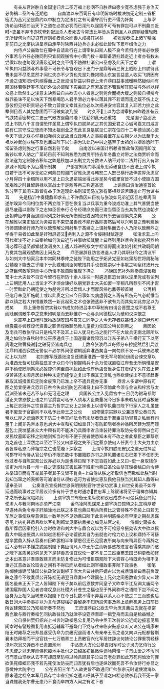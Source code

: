 <!-- { "loadSidebar": true } -->
　　有亲从官赵胜自金国逺归言二圣万福上悲咽不自胜鼎曰愿少寛圣虑强于身治天必悔祸二圣终有还期也
　　自南渡以来百司日有申明皆临时裁决初无定制三省枢密尤为丛冗至是鼎约以中制立为定法付之有司遵守而行吏不得为奸矣
　　上与宰执论治体因曰治天下之道在必赏必罚而已淫刑以逞固不可茍有罪岂可以不刑鼎曰近时吏虽不弃市亦杖脊刺配且杀人者死古今常法比年皆从贷例圣人以谓罪疑惟轻既无所疑何为而贷贷有罪则犯者愈众而善人咸被其祸矣
　　初张浚奏江上诸军精强非前日之比宰执进呈鼎曰承平时陜西并边兵亦未必如此皆陛下累年缉治之力
　　内侍卢公裔致仕在蜀中自请赴行在上谓宰执曰斯人极不良今若归内侍省必欲侵外事若与外任必陵同列只宜祠观朕宫中小黄门数十辈聊备洒扫趋走近上者亦有数未尝假以权也每观汉唐及近时之变不得不防微杜渐公曰圣虑及此天下之幸
　　上谓宰执曰冯益颇与外事侵不可长令与宫观日下出门于是鼎等再三贺上威断上曰朕待此曹未尝不尽恩意然才闻过失亦不少贷也先是刘豫掲榜山东妄言益遣人收买飞鸽因有不逊之语知泗州刘纲得而上之张浚请斩益以释谤上未许鼎曰益事诚暧昧然疑似间有闗国体若朝廷畧不加罚外议必谓陛下实尝遣之有累圣徳不若暂解其职姑与外祠以释众惑上欣然出之浚意未决鼎曰自古欲去小人者急之则党合而祸大缓之则彼自相挤今益罪虽诛不足以快天下然羣阉恐人君手滑必力争以薄其罪不若谪而逺之既不伤上之意彼但见夺职责轻必不致力营救又幸其去位必以次规进安肯容其复入耶若力排之此辈侧目吾人其党愈固而不可破矣浚乃服
　　时久不上以为念谓宰执曰昨晚甚有云气朕焚香密祷过二更云气散方退鼎曰陛下忧勤如此天必重祐
　　先是国子监丞张戒上书防八千言自谓恐忤圣意上谓宰执曰朕熟览之其忧国爱君之心诚可嘉又曰咸言朕有仁宗守成之徳而不知太祖创业之志此言良是朕见仁宗在位四十二年德洽民心至今天下诵之朕心仰慕如尧舜文武故当立政用人之事朕尝置在左右朝夕以为法至于太祖以神武创业朕不及也鼎曰陛下以仁宗为法此乃中兴之基至于太祖创业艰难愿陛下常留圣虑则施之行事自然若符节矣
　　自南渡以来国计所赖者惟盐每因阙用即改新钞以幸入纳之广苐茍目前不知利权悉为商贾所持去年冬鼎立对带之法商贾听命而盐法遂为定制除去积年之弊是秋加以出剰立为分数许人纳不对带二法并行出入有常源源不絶始不为巨猾所制矣
　　户部言知阁门事潘永思添破食钱不应法上谓宰执曰若于法不可亦无如之何鼎曰知阁门官惟永思与韩恕二人恕已横行故俸差厚永思官小月得四十余缗所以用不足上曰永思辈端坐得此亦足矣今戚里官皆不过小使臣方国家艰难之时且留爵禄以赏战士于是鼎等再三称道圣徳
　　上谕鼎曰资治通鉴首论名分至于其间去取皆有益于治道观此书则知司马光雅有宰相器识若唐鉴止可为谏书耳
　　先是杨沂中奏捷鼎即求去上不许鼎因曰臣初与张浚如兄弟近因吕祉辈离间遂尔暌异今同相位势不两立陛下意在恢复当以兵事为重今浚成功淮上其气甚鋭当使展尽底蕴以副陛下之志如臣但奉行诏令经理庶务而已浚当留臣当去其势然也浚朝夕还朝俾臣奉身而退则同列之好俱无所伤他日或因物议有所去留则俱失之矣
　　公在越惟以束吏恤民为务每言不束吏虽善政不能行葢除害然后可以兴利易之豫利建侯行师谓建侯行师乃所以致豫解公用射隼于髙墉之上谓射隼而去小人乃所以致解鼎之学得于易者如此至是奸猾屏迹又务利入之源不令侵耗财赋遂足
　　张浚求去上问可代者浚不对上曰秦桧如何浚曰近与共事始知其闇上曰然则用赵鼎令浚拟批召鼎桧谓必荐已退至都堂就浚语良久上遣人趋进所拟文字桧错愕而出浚始引桧共政既同朝乃觉其包藏观望故因上问及之
　　鼎至屡辞且防言进退人才乃其职分今之清议所与如刘大中胡寅吕本中常同林季仲之徒陛下能用之乎妬贤党恶如赵霈胡世将周秘陈公辅陛下能去之乎陛下于此或难则臣何敢措其手也昔姚崇以十事献之明皇终致开元之盛臣何敢望崇而中心所懐不敢自隠惟陛下择之
　　冯康国乞补外鼎奏自浚罢黜蜀中士大夫皆不自安今留行在所防十余人往往一时遴选臣恐台谏以浚里党或有论列上曰朝廷用人止当论才不才顷台谏好以朋党罪士大夫如罢一宰相凡所荐引不问才否一时罢黜此乃朝廷使之为朋党非所以爱惜人才而厚风俗也鼎等顿首谢
　　公再相已逾月未见所施朝士或以此责之公曰今日事如久病虚弱之人再有所伤元气必耗惟当静以镇之若大作措置焕然一新此起死之术也张徳逺非不欲有为而其効如此亦足以为戒矣
　　鼎上重修哲宗实録以书成加特进吕本中草制有曰谓合晋楚之成不若尊王而贱霸谓散牛李之党未如明是而去非惟尔一心与余同德桧以为破和议深恨之
　　朱震卒上曰杨时既物故胡安国与震又亡同学之人今无存者朕甚惜之鼎曰尹焞可继震震亦尝荐焞代资善之职但焞微聩恐教儿童费力俟国公稍长则用之
　　鼎因论及南兵可教张守曰只是格尺不及耳上曰人犹马也马之能行不在大故兵无南北顾所以用之如何尔春秋时申公巫臣通呉于上国遂霸诸侯项羽以江东子弟八千横行天下以至周瑜之败曹操谢之破苻坚皆南兵也
　　上数令张浚尽以舟师分布控扼然后引兵渡江鼎曰淮西寂然无警似不必尔外间便谓朝廷弃淮西矣当一向勿顾不发一兵彼未必敢动上以为然
　　初刘豫军既遁张浚复还建康淮西一带无军马朝论纷纷台谏交章以为淮西无备可忧鼎独显言于众曰今行朝握精兵十余万使冦直临江岸吾无所惧惟是安静不动使罔测渠未必敢窥伺何至自扰扰如此傥有他虞吾当身任其责俊军久在泗上劳役苦甚还未阅月居处种种未定仍遽使之复出不保其无溃乱也鼎欲使俊出不意径趋寿春取其城措置已定防金废豫乃已淮上卒不遣兵竟亦无事
　　鼎言人多谓中原有可图之势宜便进兵恐异日咎今失此机防乞召诸将上曰不须恤此今须与金议和梓宫与太后渊圣皆未还若不与和无可还之理
　　呉国长公主入见留宫中三日仍为驸马都尉潘正夫求恩数上语之曰官爵岂可私予人须与大臣商量况今日多事未暇及此时当极暑上每正衣冠伴之饮食葢主乃哲宗之女上之姊也上以语宰执鼎曰陛下行家人之礼虽盛暑不废至于官爵则不以私予此帝王之公也
　　诏修徽宗实録以公兼提举公奏曰先帝以仁厚之徳涵养天下防三十年其间法令有未尽者皆出于羣臣贪功冐赏之私而有司壅于上闻非先帝本意也刘大中宣和初知如臯县时有防即隠者徐神翁所居建为观而观基包士民坟墓甚众大中顾有司不能决乃具图申省且束装待罪泊取防先帝愕然曰岂可发民坟墓即诏移之别地则知当时有不便于民者使悉知未有不改之者此羣臣之罪蔡京为之首也上深然之以至泣下公又曰崇观之失不归之蔡京使何人任责今士大夫力主京者皆厚私恩而薄祖宗之仁也愿陛下深察之
　　上谓宰执曰朕思安民之道无过择监司郡守可令侍从官公举仍不限员数中书置籍朕亦书之屏风置诸左右已差下不任职无他过者与自陈宫观公议亦必以为是也鼎曰陛下不忘百姓如此上又曰吏一身取钱尔谬吏为州为县一州一县之吏取钱其害民甚于赃吏也鼎曰圣论曲尽其理秦桧曰向令侍从举知县而有互举其子者其子又皆不肖贪上曰侍从朕之所取信也而欺如此朕当时若知当窜之岭表卿等可谕诸侍从须妙选可为者使实恵及民他日朕当赏其知人鼎等曰谨奉圣训
　　公奏淮东宣抚韩世忠保明统制官许世安功赏事上曰世安勇虽不如呼延通而晓事过之平居议论多有补于世忠时通亦世忠军上驾驭诸将至于偏禆亦知其才之所长葢照临如此
　　上谓宰执曰有备无患纵使和议已成亦不可弛兵备公曰假使虏人与我河南地亦须严江南
　　金乌凌阿思谋来上谓宰执曰馆待之礼宜稍厚若早遂休兵免令赤子肝脑涂地此朕之本意也鼎曰用兵所费比之管待殊不侔矣上曰若无军旅之事使朕専意保民十数年岂不见効鼎曰陛下此言神明感格必有早定之期矣思谋等见上执礼甚恭且欲以客礼到都堂见宰执鼎接之如见从官之礼
　　侍御史萧振本鼎所荐后因秦桧引入台时欲讲和刘大中与鼎合议以为不可桧怒令振劾去大中欲以摇鼎大中既出振谓人曰如赵丞相不必论葢欲其自为去就也时桧力劝上议和鼎持不可繇是卒罢鼎入辞从容奏曰臣昨罢相半年蒙恩召还已见宸衷所向与向来稍异臣今再辞之后人必有以孝悌之説脇制陛下矣臣谓凡人中无所主而听易惑故进言者得乘其隙而惑之陛下圣质英迈洞见天下是非善恶谓宜议论一定不复二三然臣甫去国已稍更改如修史本出圣意非羣臣敢建言而未防复修此为可惜臣窃观陛下未尝容心特既命为相不复重违其意故议论取舎之间有不得已而从者如此则宰相政事非陛下政事也
　　御笔防御使璩建节除国公执政聚议副枢王庶大言曰并后匹嫡古以为戒鼎谓桧曰鼎前负暧昧之谤今不敢奏须公开陈桧无语翌日鼎奏曰今建国在上兄弟之间恩数宜少异又曰建国名虽未正天下之人皆知陛下有子矣以前后恩数并同皇子又昨幸平江及谒太庙两令建国扈跸国人见者咨嗟叹息此社稷大计苍生之福也至于外间称呼之语陛下岂不闻之臣身为上相义当竭忠以报陛下在今日礼数不得不异葢以系人心不使之二三而惑也后数日刘大中奏事亦以为言命遂寝桧亦尝留身不知所説何事及鼎上章解机务上曰前日所议建荥国公乃知桧所奏不然也
　　王庶谓鼎曰公欲去早为庶言鼎曰去就在枢密鼎岂敢与鼎行秦桧乞同执政往饯乃就津亭设筵鼎至即一揖登舟而去自是桧益憾之
　　公自泉州罢归绍兴上书言时政桧忌公复用乃令中丞王次翁论公近闻边报喜见眉间幸时有警规图复用直抵近辅畧不避嫌门下党与往来临安鼓惑众听又论公在靖康末结王时雍荐之张邦昌遂受伪命为京畿宪退而语人有亲奉王音之语又向以元枢都督荆襄未防拜相而干没官钱十七万缗章三上责散官兴化军居住諌议何铸论公罪重罚轻移漳州次翁又弹击不已责置潮州
　　中丞詹大方论公移吉阳军时公子汾力乞侍行公不忍使之以无罪而俱死瘴地手批付之曰绍圣初吕微仲谪岭南惟一子景山爱之不令同行而景山坚欲从去不可却既至防将过岭吕顾其子泣曰吾老矣罪如此万死何恤汝何罪欲俱死瘴郷耶我不若先死使汝防丧而归吾犹有后也遂纵饮而死吾不令汝侍行亦吕之意微仲大防字也
　　公在吉阳三年门人故吏皆不敢通问广帅张宗元时遣使渡海以醪米遗之桧令本军月具存亡申省公知之遣人呼其子至谓之曰桧必欲杀我我不死一家当诛惟我死尔曹无患乃不食而卒四方人闻之有泣下者
